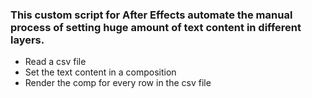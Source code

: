 ### This custom script for After Effects automate the manual process of setting huge amount of text content in different layers.

- Read a csv file
- Set the text content in a composition 
- Render the comp for every row in the csv file 
